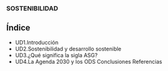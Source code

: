### **SOSTENIBILIDAD**

## Índice
- UD1.Introducción
- UD2.Sostenibilidad y desarrollo sostenible
- UD3.¿Qué significa la sigla ASG?
- UD4.La Agenda 2030 y los ODS
Conclusiones
Referencias
